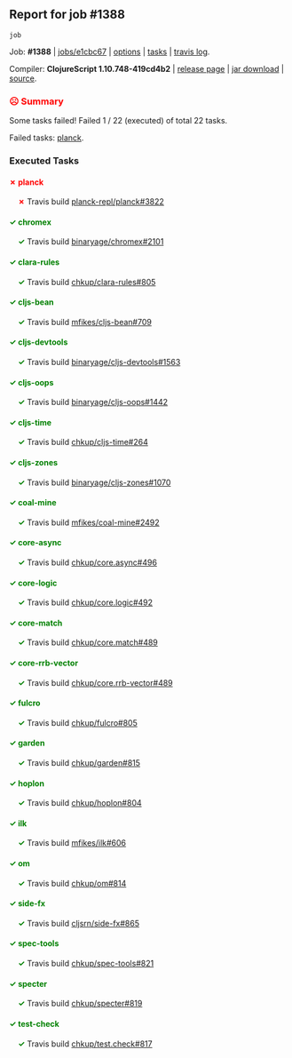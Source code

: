 ## Report for job #1388
```
job
```


Job: **#1388** | [jobs/e1cbc67](https://github.com/cljs-oss/canary/commit/e1cbc678efdadf7aaa8cc62ee357814d2dcd72aa) | [options](options.edn) | [tasks](tasks.edn) | [travis log](https://travis-ci.org/cljs-oss/canary/builds/680502445).

Compiler: **ClojureScript 1.10.748-419cd4b2** | [release page](https://github.com/cljs-oss/canary/releases/tag/r1.10.748-419cd4b2) | [jar download](https://github.com/cljs-oss/canary/releases/download/r1.10.748-419cd4b2/clojurescript-1.10.748-419cd4b2.jar) | [source](https://github.com/clojure/clojurescript/commit/419cd4b2f87e1e5557f5a1ed936fc1075bed9cd5).

### <b style='color:red'>☹ Summary</b>

Some tasks failed! Failed 1 / 22 (executed) of total 22 tasks.

Failed tasks: [planck](#-planck).

### Executed Tasks

#### <b style='color:red'>&#x2717; planck</b>
&nbsp;&nbsp;&nbsp;&nbsp;<b style='color:red'>&#x2717;</b> Travis build [planck-repl/planck#3822](https://travis-ci.org/planck-repl/planck/builds/680503532)<br>

#### <b style='color:green'>&#x2713; chromex</b>
&nbsp;&nbsp;&nbsp;&nbsp;<b style='color:green'>&#x2713;</b> Travis build [binaryage/chromex#2101](https://travis-ci.org/binaryage/chromex/builds/680503297)<br>

#### <b style='color:green'>&#x2713; clara-rules</b>
&nbsp;&nbsp;&nbsp;&nbsp;<b style='color:green'>&#x2713;</b> Travis build [chkup/clara-rules#805](https://travis-ci.org/chkup/clara-rules/builds/680503301)<br>

#### <b style='color:green'>&#x2713; cljs-bean</b>
&nbsp;&nbsp;&nbsp;&nbsp;<b style='color:green'>&#x2713;</b> Travis build [mfikes/cljs-bean#709](https://travis-ci.org/mfikes/cljs-bean/builds/680503307)<br>

#### <b style='color:green'>&#x2713; cljs-devtools</b>
&nbsp;&nbsp;&nbsp;&nbsp;<b style='color:green'>&#x2713;</b> Travis build [binaryage/cljs-devtools#1563](https://travis-ci.org/binaryage/cljs-devtools/builds/680503309)<br>

#### <b style='color:green'>&#x2713; cljs-oops</b>
&nbsp;&nbsp;&nbsp;&nbsp;<b style='color:green'>&#x2713;</b> Travis build [binaryage/cljs-oops#1442](https://travis-ci.org/binaryage/cljs-oops/builds/680503349)<br>

#### <b style='color:green'>&#x2713; cljs-time</b>
&nbsp;&nbsp;&nbsp;&nbsp;<b style='color:green'>&#x2713;</b> Travis build [chkup/cljs-time#264](https://travis-ci.org/chkup/cljs-time/builds/680503364)<br>

#### <b style='color:green'>&#x2713; cljs-zones</b>
&nbsp;&nbsp;&nbsp;&nbsp;<b style='color:green'>&#x2713;</b> Travis build [binaryage/cljs-zones#1070](https://travis-ci.org/binaryage/cljs-zones/builds/680503370)<br>

#### <b style='color:green'>&#x2713; coal-mine</b>
&nbsp;&nbsp;&nbsp;&nbsp;<b style='color:green'>&#x2713;</b> Travis build [mfikes/coal-mine#2492](https://travis-ci.org/mfikes/coal-mine/builds/680503375)<br>

#### <b style='color:green'>&#x2713; core-async</b>
&nbsp;&nbsp;&nbsp;&nbsp;<b style='color:green'>&#x2713;</b> Travis build [chkup/core.async#496](https://travis-ci.org/chkup/core.async/builds/680503384)<br>

#### <b style='color:green'>&#x2713; core-logic</b>
&nbsp;&nbsp;&nbsp;&nbsp;<b style='color:green'>&#x2713;</b> Travis build [chkup/core.logic#492](https://travis-ci.org/chkup/core.logic/builds/680503388)<br>

#### <b style='color:green'>&#x2713; core-match</b>
&nbsp;&nbsp;&nbsp;&nbsp;<b style='color:green'>&#x2713;</b> Travis build [chkup/core.match#489](https://travis-ci.org/chkup/core.match/builds/680503402)<br>

#### <b style='color:green'>&#x2713; core-rrb-vector</b>
&nbsp;&nbsp;&nbsp;&nbsp;<b style='color:green'>&#x2713;</b> Travis build [chkup/core.rrb-vector#489](https://travis-ci.org/chkup/core.rrb-vector/builds/680503416)<br>

#### <b style='color:green'>&#x2713; fulcro</b>
&nbsp;&nbsp;&nbsp;&nbsp;<b style='color:green'>&#x2713;</b> Travis build [chkup/fulcro#805](https://travis-ci.org/chkup/fulcro/builds/680503438)<br>

#### <b style='color:green'>&#x2713; garden</b>
&nbsp;&nbsp;&nbsp;&nbsp;<b style='color:green'>&#x2713;</b> Travis build [chkup/garden#815](https://travis-ci.org/chkup/garden/builds/680503479)<br>

#### <b style='color:green'>&#x2713; hoplon</b>
&nbsp;&nbsp;&nbsp;&nbsp;<b style='color:green'>&#x2713;</b> Travis build [chkup/hoplon#804](https://travis-ci.org/chkup/hoplon/builds/680503611)<br>

#### <b style='color:green'>&#x2713; ilk</b>
&nbsp;&nbsp;&nbsp;&nbsp;<b style='color:green'>&#x2713;</b> Travis build [mfikes/ilk#606](https://travis-ci.org/mfikes/ilk/builds/680503517)<br>

#### <b style='color:green'>&#x2713; om</b>
&nbsp;&nbsp;&nbsp;&nbsp;<b style='color:green'>&#x2713;</b> Travis build [chkup/om#814](https://travis-ci.org/chkup/om/builds/680503455)<br>

#### <b style='color:green'>&#x2713; side-fx</b>
&nbsp;&nbsp;&nbsp;&nbsp;<b style='color:green'>&#x2713;</b> Travis build [cljsrn/side-fx#865](https://travis-ci.org/cljsrn/side-fx/builds/680503572)<br>

#### <b style='color:green'>&#x2713; spec-tools</b>
&nbsp;&nbsp;&nbsp;&nbsp;<b style='color:green'>&#x2713;</b> Travis build [chkup/spec-tools#821](https://travis-ci.org/chkup/spec-tools/builds/680503579)<br>

#### <b style='color:green'>&#x2713; specter</b>
&nbsp;&nbsp;&nbsp;&nbsp;<b style='color:green'>&#x2713;</b> Travis build [chkup/specter#819](https://travis-ci.org/chkup/specter/builds/680503589)<br>

#### <b style='color:green'>&#x2713; test-check</b>
&nbsp;&nbsp;&nbsp;&nbsp;<b style='color:green'>&#x2713;</b> Travis build [chkup/test.check#817](https://travis-ci.org/chkup/test.check/builds/680503621)<br>